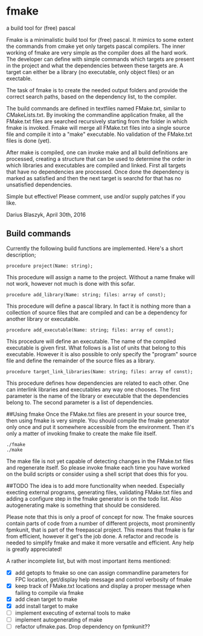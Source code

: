 # fmake
a build tool for (free) pascal

Fmake is a minimalistic build tool for (free) pascal. It mimics to some extent the commands from cmake yet only targets pascal compilers. The inner working of fmake are very simple as the compiler does all the hard work. The developer can define with simple commands which targets are present in the project and what the dependencies between these targets are. A target can either be a library (no executable, only object files) or an exectable.

The task of fmake is to create the needed output folders and provide the correct search paths, based on the dependency list, to the compiler.

The build commands are defined in textfiles named FMake.txt, similar to CMakeLists.txt. By invoking the commandline application fmake, all the FMake.txt files are searched recursively starting from the folder in which fmake is invoked. Fmake will merge all FMake.txt files into a single source file and compile it into a "make" executable. No validation of the FMake.txt files is done (yet).

After make is compiled, one can invoke make and all build definitions are processed, creating a structure that can be used to determine the order in which libraries and executables are compiled and linked. First all targets that have no dependencies are processed. Once done the dependency is marked as satisfied and then the next target is searchd for that has no unsatisfied dependencies.

Simple but effective! Please comment, use and/or supply patches if you like.

Darius Blaszyk, April 30th, 2016


## Build commands
Currently the following build functions are implemented. Here's a short description;

    procedure project(Name: string);
This procedure will assign a name to the project. Without a name fmake will not work, however not much is done with this sofar.

    procedure add_library(Name: string; files: array of const);
This procedure will define a pascal library. In fact it is nothing more than a collection of source files that are compiled and can be a dependency for another library or executable.

    procedure add_executable(Name: string; files: array of const);
This procedure will define an executable. The name of the compiled executable is given first. What follows is a list of units that belong to this executable. However it is also possible to only specify the "program" source file and define the remainder of the source files as a library.
    
    procedure target_link_libraries(Name: string; files: array of const);
This procedure defines how dependencies are related to each other. One can interlink libraries and executables any way one chooses. The first parameter is the name of the library or executable that the dependencies belong to. The second parameter is a list of dependencies.


##Using fmake
Once the FMake.txt files are present in your source tree, then using fmake is very simple. You should compile the fmake generator only once and put it somewhere accessible from the environment. Then it's only a matter of invoking fmake to create the make file itself.

    ./fmake 
    ./make

The make file is not yet capable of detecting changes in the FMake.txt files and regenerate itself. So please invoke fmake each time you have worked on the build scripts or consider using a shell script that does this for you.

##TODO
The idea is to add more functionality when needed. Especially execting external programs, generating files, validating FMake.txt files and adding a configure step in the fmake generator is on the todo list. Also autogenerating make is something that should be considered.

Please note that this is only a proof of concept for now. The fmake sources contain parts of code from a number of different projects, most prominently fpmkunit, that is part of the freepascal project. This means that fmake is far from efficient, however it get's the job done. A refactor and recode is needed to simplify fmake and make it more versatile and efficient. Any help is greatly appreciated!

A rather incomplete list, but with most important items mentioned:

 - [x] add getopts to fmake so one can assign commandline parameters for FPC location, get/display help message and control verbosity of fmake
 - [x] keep track of FMake.txt locations and display a proper message when failing to compile via fmake
 - [x] add clean target to make
 - [x] add install target to make
 - [ ] implement executing of external tools to make
 - [ ] implement autogenerating of make
 - [ ] refactor ufmake.pas. Drop dependency on fpmkunit??
